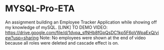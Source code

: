 # MYSQL-Pro-ETA
An assignment building an Employee Tracker Application while showing off my knowledge of mySQL. 
[LINK] TO DEMO VIDEO: https://drive.google.com/file/d/1dvpa_sfNHb8fGpQsDC1kp5F6pVWpaExQ/view?usp=sharing
Note: No employees were shown at the end of video because all roles were deleted and cascade effect is on.

